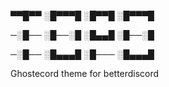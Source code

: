 
▀▀█▀▀ ░█▀▀▀█ ░█▀▀█ ░█▀▀▀█ 


─░█── ░█──░█ ░█▄▄█ ░█──░█ 


─░█── ░█▄▄▄█ ░█─── ░█▄▄▄█


Ghostecord theme for betterdiscord
